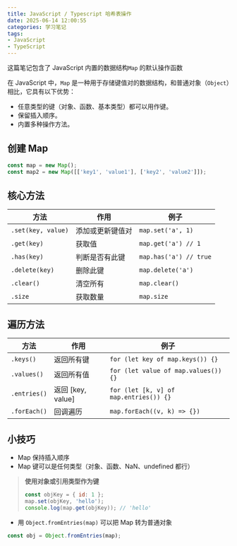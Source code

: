```yaml
---
title: JavaScript / Typescript 哈希表操作
date: 2025-06-14 12:00:55
categories: 学习笔记
tags: 
- JavaScript
- TypeScript
---
```


这篇笔记包含了 JavaScript 内置的数据结构`Map` 的默认操作函数

<!-- more -->
<!-- toc -->

在 JavaScript 中，`Map` 是一种用于存储键值对的数据结构，和普通对象（`Object`）相比，它具有以下优势：

- 任意类型的键（对象、函数、基本类型）都可以用作键。
- 保留插入顺序。
- 内置多种操作方法。

## 创建 Map

```javascript
const map = new Map();
const map2 = new Map([['key1', 'value1'], ['key2', 'value2']]);
```



## 核心方法

| 方法               | 作用             | 例子                   |
| ------------------ | ---------------- | ---------------------- |
| `.set(key, value)` | 添加或更新键值对 | `map.set('a', 1)`      |
| `.get(key)`        | 获取值           | `map.get('a') // 1`    |
| `.has(key)`        | 判断是否有此键   | `map.has('a') // true` |
| `.delete(key)`     | 删除此键         | `map.delete('a')`      |
| `.clear()`         | 清空所有         | `map.clear()`          |
| `.size`            | 获取数量         | `map.size`             |



## 遍历方法

| 方法         | 作用              | 例子                                   |
| ------------ | ----------------- | -------------------------------------- |
| `.keys()`    | 返回所有键        | `for (let key of map.keys()) {}`       |
| `.values()`  | 返回所有值        | `for (let value of map.values()) {}`   |
| `.entries()` | 返回 [key, value] | `for (let [k, v] of map.entries()) {}` |
| `.forEach()` | 回调遍历          | `map.forEach((v, k) => {})`            |



## 小技巧

- Map 保持插入顺序
- Map 键可以是任何类型（对象、函数、NaN、undefined 都行）

> **使用对象或引用类型作为键**
>
> ```javascript
> const objKey = { id: 1 };
> map.set(objKey, 'hello');
> console.log(map.get(objKey)); // 'hello'
> ```

- 用 `Object.fromEntries(map)` 可以把 Map 转为普通对象

```javascript
const obj = Object.fromEntries(map);
```

